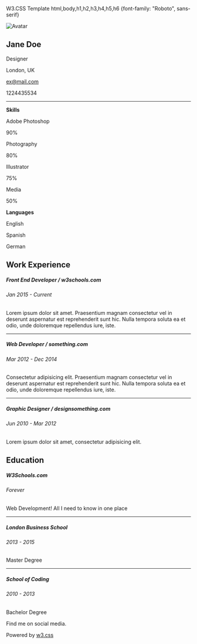 W3.CSS Template      html,body,h1,h2,h3,h4,h5,h6 {font-family: "Roboto", sans-serif}

![Avatar](/w3images/avatar_hat.jpg)

Jane Doe
--------

Designer

London, UK

ex@mail.com

1224435534

* * *

**Skills**

Adobe Photoshop

90%

Photography

80%

Illustrator

75%

Media

50%

  

**Languages**

English

Spanish

German

  

  

Work Experience
---------------

##### **Front End Developer / w3schools.com**

###### Jan 2015 - Current

Lorem ipsum dolor sit amet. Praesentium magnam consectetur vel in deserunt aspernatur est reprehenderit sunt hic. Nulla tempora soluta ea et odio, unde doloremque repellendus iure, iste.

* * *

##### **Web Developer / something.com**

###### Mar 2012 - Dec 2014

Consectetur adipisicing elit. Praesentium magnam consectetur vel in deserunt aspernatur est reprehenderit sunt hic. Nulla tempora soluta ea et odio, unde doloremque repellendus iure, iste.

* * *

##### **Graphic Designer / designsomething.com**

###### Jun 2010 - Mar 2012

Lorem ipsum dolor sit amet, consectetur adipisicing elit.

  

Education
---------

##### **W3Schools.com**

###### Forever

Web Development! All I need to know in one place

* * *

##### **London Business School**

###### 2013 - 2015

Master Degree

* * *

##### **School of Coding**

###### 2010 - 2013

Bachelor Degree

  

Find me on social media.

Powered by [w3.css](https://www.w3schools.com/w3css/default.asp)
